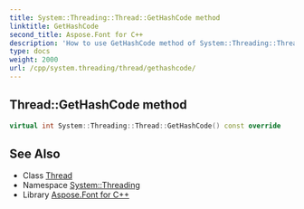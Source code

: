 ```yaml
---
title: System::Threading::Thread::GetHashCode method
linktitle: GetHashCode
second_title: Aspose.Font for C++
description: 'How to use GetHashCode method of System::Threading::Thread class in C++.'
type: docs
weight: 2000
url: /cpp/system.threading/thread/gethashcode/
---
```

## Thread::GetHashCode method




```cpp
virtual int System::Threading::Thread::GetHashCode() const override
```


## See Also

* Class [Thread](../)
* Namespace [System::Threading](../../)
* Library [Aspose.Font for C++](../../../)
